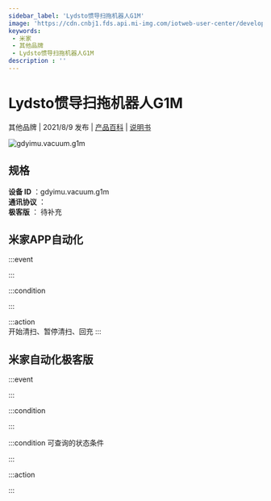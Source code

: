 ```yaml
---
sidebar_label: 'Lydsto惯导扫拖机器人G1M'
image: 'https://cdn.cnbj1.fds.api.mi-img.com/iotweb-user-center/developer_1679048028262gsPtkIEV.png?GalaxyAccessKeyId=AKVGLQWBOVIRQ3XLEW&Expires=9223372036854775807&Signature=a69qzuX0hzXv8uDASpLJoJjrK18='
keywords: 
 - 米家
 - 其他品牌
 - Lydsto惯导扫拖机器人G1M
description : ''
---
```

# Lydsto惯导扫拖机器人G1M

其他品牌 | 2021/8/9 发布 | [产品百科](https://home.mi.com/webapp/content/baike/product/index.html?model=gdyimu.vacuum.g1m/) | [说明书](https://home.mi.com/views/introduction.html?model=gdyimu.vacuum.g1m&region=cn)

![gdyimu.vacuum.g1m](https://cdn.cnbj1.fds.api.mi-img.com/iotweb-user-center/developer_1679048028262gsPtkIEV.png?GalaxyAccessKeyId=AKVGLQWBOVIRQ3XLEW&Expires=9223372036854775807&Signature=a69qzuX0hzXv8uDASpLJoJjrK18=)

## 规格  
> 
**设备 ID** ：gdyimu.vacuum.g1m  
**通讯协议** ：  
**极客版**  ： 待补充 


## 米家APP自动化  

:::event  

:::

:::condition  

:::

:::action   
开始清扫、暂停清扫、回充
:::

## 米家自动化极客版  

:::event  

:::

:::condition  

:::

:::condition 可查询的状态条件  

:::

:::action  

:::

        
